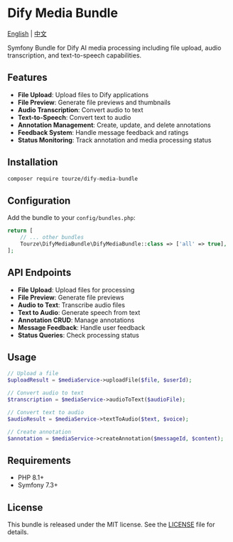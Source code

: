 # Dify Media Bundle

[English](README.md) | [中文](README.zh-CN.md)

Symfony Bundle for Dify AI media processing including file upload, audio transcription, and text-to-speech capabilities.

## Features

- **File Upload**: Upload files to Dify applications
- **File Preview**: Generate file previews and thumbnails
- **Audio Transcription**: Convert audio to text
- **Text-to-Speech**: Convert text to audio
- **Annotation Management**: Create, update, and delete annotations
- **Feedback System**: Handle message feedback and ratings
- **Status Monitoring**: Track annotation and media processing status

## Installation

```bash
composer require tourze/dify-media-bundle
```

## Configuration

Add the bundle to your `config/bundles.php`:

```php
return [
    // ... other bundles
    Tourze\DifyMediaBundle\DifyMediaBundle::class => ['all' => true],
];
```

## API Endpoints

- **File Upload**: Upload files for processing
- **File Preview**: Generate file previews
- **Audio to Text**: Transcribe audio files
- **Text to Audio**: Generate speech from text
- **Annotation CRUD**: Manage annotations
- **Message Feedback**: Handle user feedback
- **Status Queries**: Check processing status

## Usage

```php
// Upload a file
$uploadResult = $mediaService->uploadFile($file, $userId);

// Convert audio to text
$transcription = $mediaService->audioToText($audioFile);

// Convert text to audio
$audioResult = $mediaService->textToAudio($text, $voice);

// Create annotation
$annotation = $mediaService->createAnnotation($messageId, $content);
```

## Requirements

- PHP 8.1+
- Symfony 7.3+

## License

This bundle is released under the MIT license. See the [LICENSE](LICENSE) file for details.